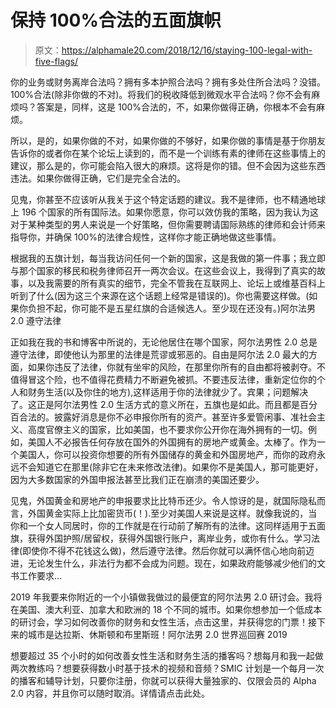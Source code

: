 # 保持 100%合法的五面旗帜

> 原文：<https://alphamale20.com/2018/12/16/staying-100-legal-with-five-flags/>

你的业务或财务离岸合法吗？拥有多本护照合法吗？拥有多处住所合法吗？没错。100%合法(除非你做的不对)。将我们的税收降低到微观水平合法吗？你不会有麻烦吗？答案是，同样，这是 100%合法的，不，如果你做得正确，你根本不会有麻烦。

所以，是的，如果你做的不对，如果你做的不够好，如果你做的事情是基于你朋友告诉你的或者你在某个论坛上读到的，而不是一个训练有素的律师在这些事情上的建议，那么是的，你可能会陷入很大的麻烦。这将是你的错。但不会因为这些东西违法。如果你做得正确，它们是完全合法的。

见鬼，你甚至不应该听从我关于这个特定话题的建议。我不是律师，也不精通地球上 196 个国家的所有国际法。如果你愿意，你可以效仿我的策略，因为我认为这对于某种类型的男人来说是一个好策略，但你需要聘请国际熟练的律师和会计师来指导你，并确保 100%的法律合规性，这样你才能正确地做这些事情。

根据我的五旗计划，每当我访问任何一个新的国家，这是我做的第一件事；我立即与那个国家的移民和税务律师召开一两次会议。在这些会议上，我得到了真实的故事，以及我需要的所有真实的细节，完全不管我在互联网上、论坛上或维基百科上听到了什么(因为这三个来源在这个话题上经常是错误的)。你也需要这样做。(如果你负担不起，你可能不是五星红旗的合适候选人。至少现在还没有。)阿尔法男 2.0 遵守法律

正如我在我的书和博客中所说的，无论他居住在哪个国家，阿尔法男性 2.0 总是遵守法律，即使他认为那里的法律是荒谬或邪恶的。自由是阿尔法 2.0 最大的方面，如果你违反了法律，你就有坐牢的风险，在那里你所有的自由都将被剥夺。不值得冒这个险，也不值得花费精力不断避免被抓。不要违反法律，重新定位你的个人和财务生活(以及你住的地方),这样适用于你的法律就少了。宾果；问题解决了。这正是阿尔法男性 2.0 生活方式的意义所在，五旗也是如此。而且都是百分百合法的。披露好消息是你不必申报你所有的资产。甚至许多爱管闲事、准社会主义、高度官僚主义的国家，比如美国，也不要求你公开你在海外拥有的一切。例如，美国人不必报告任何存放在国外的外国拥有的房地产或黄金。太棒了。作为一个美国人，你可以投资你想要的所有外国储存的黄金和外国房地产，而你的政府永远不会知道它在那里(除非它在未来修改法律)。如果你不是美国人，那可能更好，因为大多数国家的外国申报法甚至比我们正在崩溃的美国还要少。

见鬼，外国黄金和房地产的申报要求比比特币还少。令人惊讶的是，就国际隐私而言，外国黄金实际上比加密货币(！).至少对美国人来说是这样。就像我说的，当你和一个女人同居时，你的工作就是在行动前了解所有的法律。这同样适用于五面旗，获得外国护照/居留权，获得外国银行账户，离岸业务，或你有什么。学习法律(即使你不得不花钱这么做)，然后遵守法律。然后你就可以满怀信心地向前迈进，无论发生什么，非法行为都不会成为问题。现在，如果政府能够减少他们的文书工作要求…

2019 年我要来你附近的一个小镇做我做过的最便宜的阿尔法男 2.0 研讨会。我将在美国、澳大利亚、加拿大和欧洲的 18 个不同的城市。如果你想参加一个低成本的研讨会，学习如何改善你的财务和女性生活，点击这里，并获得您的门票！接下来的城市是达拉斯、休斯顿和布里斯班！阿尔法男 2.0 世界巡回赛 2019

想要超过 35 个小时的如何改善女性生活和财务生活的播客吗？想每月和我一起做两次教练吗？想要获得数小时基于技术的视频和音频？SMIC 计划是一个每月一次的播客和辅导计划，只要你注册，你就可以获得大量独家的、仅限会员的 Alpha 2.0 内容，并且你可以随时取消。详情请点击此处。